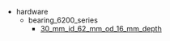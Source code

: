 * hardware
  * bearing_6200_series
    * [30_mm_id_62_mm_od_16_mm_depth](hardware/bearing_6200_series/30_mm_id_62_mm_od_16_mm_depth)
